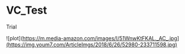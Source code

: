 # VC_Test
Trial

![plot](https://m.media-amazon.com/images/I/51WnwKtFKAL._AC_.jpg](https://img.youm7.com/ArticleImgs/2018/6/26/52980-233711598.jpg)
